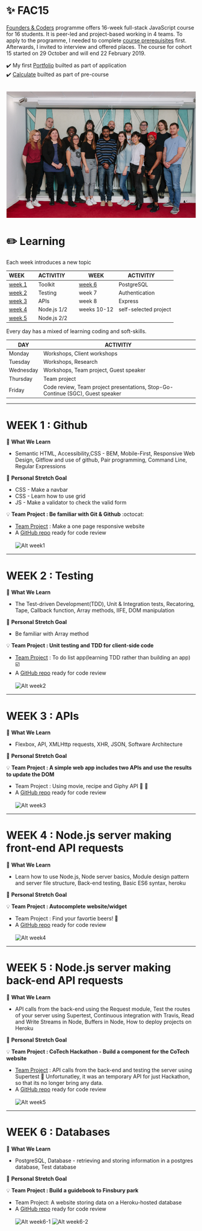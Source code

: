# :sparkles: FAC15 
[Founders & Coders](https://foundersandcoders.com/) programme offers 16-week full-stack JavaScript course for 16 students. It is peer-led and project-based working in 4 teams. To apply to the programme, I needed to complete [course prerequisites](https://foundersandcoders.com/apply/prerequisites/) first. Afterwards, I invited to interview and offered places. The course for cohort 15 started on 29 October and will end 22 February 2019.

:heavy_check_mark: My first [Portfolio](https://whooolia.github.io/First-Portfolio/) builted as part of application<br>
:heavy_check_mark: [Calculate](https://whooolia.github.io/Calculator/) builted as part of pre-course
<br><br>

![FAC15 PICTURE](FAC15.png)
      
# :pencil2: Learning
Each week introduces a new topic

|  WEEK &nbsp;&nbsp;&nbsp;&nbsp;&nbsp; |  ACTIVITIY &nbsp;&nbsp;&nbsp;&nbsp;&nbsp; |  WEEK   |  ACTIVITIY&nbsp;&nbsp;&nbsp;&nbsp;&nbsp;  |
| --------- | ----------- | --------- | ----------- |
|  [week 1](#week-1--github)  | Toolkit   |  [week 6](#week-6--databases)  | PostgreSQL |
|  [week 2](#week-2--testing)  | Testing   |  week 7  | Authentication |
|  [week 3](#week-3--apis)  |  APIs     |  week 8   |Express  |
|  [week 4](#week-4--nodejs-server-making-front-end-api-requests)  | Node.js 1/2 | weeks 10-12  | self-selected project |
|  [week 5](#week-5--nodejs-server-making-back-end-api-requests)  | Node.js 2/2 |    |      |


Every day has a mixed of learning coding and soft-skills.

| DAY  | ACTIVITIY |
| ------------- | ------------- |
|  Monday  | Workshops, Client workshops   |
|  Tuesday  | Workshops, Research   |
|  Wednesday  |  Workshops, Team project, Guest speaker    | 
|  Thursday | Team project |
|  Friday  | Code review, Team project presentations, Stop-Go-Continue (SGC), Guest speaker |

--- 

# WEEK 1 : Github 
:gem: **What We Learn**
- Semantic HTML, Accessibility,CSS - BEM, Mobile-First, Responsive Web Design, Gitflow and use of github, Pair programming, Command Line, Regular Expressions
 
:seedling: **Personal Stretch Goal**
- CSS - Make a navbar
- CSS - Learn how to use grid
- JS - Make a validator to check the valid form

:bulb: **Team Project : Be familiar with Git & Github** :octocat:
- [Team Project](https://fac-15.github.io/CC/) : Make a one page responsive website 
- A [GitHub repo](https://github.com/fac-15/CC_toDoList) ready for code review <br><br>
![Alt week1](https://user-images.githubusercontent.com/36998110/48662677-36713300-ea7d-11e8-8799-c3c8a30ed7db.png)

---

# WEEK 2 : Testing
:gem: **What We Learn**
- The Test-driven Development(TDD), Unit & Integration tests, Recatoring, Tape, Callback function, Array methods, IIFE, DOM manipulation

:seedling: **Personal Stretch Goal**
- Be familiar with Array method

:bulb: **Team Project : Unit testing and TDD for client-side code**
- [Team Project](https://fac-15.github.io/CC_toDoList/) : To do list app(learning TDD rather than building an app) :ballot_box_with_check:
- A [GitHub repo](https://github.com/fac-15/CC) ready for code review <br><br>
![Alt week2](https://user-images.githubusercontent.com/36998110/48662731-ff4f5180-ea7d-11e8-90df-49123ad08517.png)

---

# WEEK 3 : APIs
:gem: **What We Learn**
- Flexbox, API, XMLHttp requests, XHR, JSON, Software Architecture

:seedling: **Personal Stretch Goal**

:bulb: **Team Project : A simple web app includes two APIs and use the results to update the DOM**
- Team Project : Using movie, recipe and Giphy API :movie_camera: :hamburger:
- A [GitHub repo](https://github.com/fac-15/hungryish-app/tree/staging) ready for code review <br><br> 
![Alt week3](https://user-images.githubusercontent.com/36998110/48866230-094cb980-edca-11e8-97a9-a39f35b02323.png)

---

# WEEK 4 : Node.js server making front-end API requests
:gem: **What We Learn**
- Learn how to use Node.js, Node server basics, Module design pattern and server file structure, Back-end testing, Basic ES6 syntax, heroku

:seedling: **Personal Stretch Goal**

:bulb: **Team Project : Autocomplete website/widget**
- Team Project : Find your favortie beers! :beer:
- A [GitHub repo](https://github.com/fac-15/DRINKIO) ready for code review <br><br> 
![Alt week4](https://user-images.githubusercontent.com/36998110/48977703-31bd0800-f097-11e8-8fe0-cbd93bec775d.png)

---

# WEEK 5 : Node.js server making back-end API requests
:gem: **What We Learn**
- API calls from the back-end using the Request module, Test the routes of your server using Supertest, Continuous integration with Travis, Read and Write Streams in Node, Buffers in Node, How to deploy projects on Heroku 

:seedling: **Personal Stretch Goal** 

:bulb: **Team Project : CoTech Hackathon - Build a component for the CoTech website**
- [Team Project](https://safe-temple-44463.herokuapp.com/) : API calls from the back-end and testing the server using Supertest
:no_good: Unfortunatley, it was an temporary API for just Hackathon, so that its no longer bring any data.
- A [GitHub repo](https://github.com/fac-15/RankMyRequest) ready for code review <br><br>
![Alt week5](https://user-images.githubusercontent.com/36998110/49328813-5e2cc480-f56e-11e8-946f-704b991aaef7.png)

---

# WEEK 6 : Databases
:gem: **What We Learn**
- PostgreSQL, Database - retrieving and storing information in a postgres database, Test database

:seedling: **Personal Stretch Goal** 

:bulb: **Team Project : Build a guidebook to Finsbury park**
- Team Project: A website storing data on a Heroku-hosted database
- A [GitHub repo](https://github.com/fac-15/FAC_guidebook) ready for code review <br><br>
![Alt week6-1](https://user-images.githubusercontent.com/36998110/49685829-e0733680-fae2-11e8-90be-5681918f0883.png)
![Alt week6-2](https://user-images.githubusercontent.com/36998110/49685839-16181f80-fae3-11e8-867a-36ef2e982246.png)






